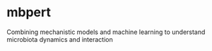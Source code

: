 # mbpert
Combining mechanistic models and machine learning to understand microbiota dynamics and interaction

